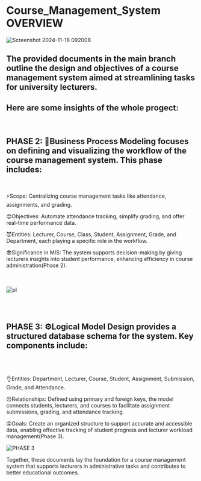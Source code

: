 # Course_Management_System OVERVIEW
![Screenshot 2024-11-18 092008](https://github.com/user-attachments/assets/fd36f1de-f770-4d2f-9941-85edd1985a70)

## The provided documents in the main branch outline the design and objectives of a course management system aimed at streamlining tasks for university lecturers.
## Here are some insights of the whole progect:
<br>



## PHASE 2: 💼Business Process Modeling focuses on defining and visualizing the workflow of the course management system. This phase includes:
<br>

⚡Scope: Centralizing course management tasks like attendance, assignments, and grading.

😊Objectives: Automate attendance tracking, simplify grading, and offer real-time performance data.

😈Entities: Lecturer, Course, Class, Student, Assignment, Grade, and Department, each playing a specific role in the workflow.

😎Significance in MIS: The system supports decision-making by giving lecturers insights into student performance, enhancing efficiency in course administration​(Phase 2).
<br>
<br>
<br>

![pl](https://github.com/user-attachments/assets/4d5217ea-19ca-4363-9d76-fe8aaf20d969)

<br>
<br>


## PHASE 3: ⚙️Logical Model Design provides a structured database schema for the system. Key components include:
<br>
<br>


👌Entities: Department, Lecturer, Course, Student, Assignment, Submission, Grade, and Attendance.

😒Relationships: Defined using primary and foreign keys, the model connects students, lecturers, and courses to facilitate assignment submissions, grading, and attendance tracking.

😵Goals: Create an organized structure to support accurate and accessible data, enabling effective tracking of student progress and lecturer workload management​(Phase 3).






![PHASE 3](https://github.com/user-attachments/assets/d4a0e6e2-5de5-407f-b485-34e5f9375a91)


Together, these documents lay the foundation for a course management system that supports lecturers in administrative tasks and contributes to better educational outcomes.
